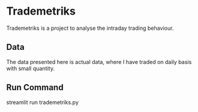 # Trademetriks
Trademetriks is a project to analyse the intraday trading behaviour.


## Data
The data presented here is actual data, where I have traded on daily basis with small quantity.

## Run Command
streamlit run trademetriks.py
